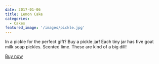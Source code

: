 ```yaml
---
date: 2017-01-06
title: Lemon Cake
categories:
  - Cakes
featured_image: '/images/pickle.jpg'
---
```

In a pickle for the perfect gift? Buy a pickle jar! Each tiny jar has five goat milk soap pickles. Scented lime. These are kind of a big dill!

[Buy now](https://www.etsy.com/listing/597672052/pickle-jar-lime-goat-milk-novelty-soap)